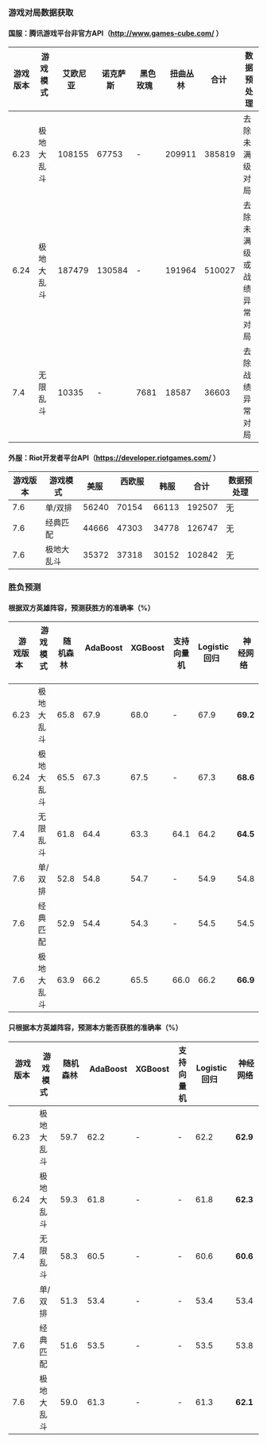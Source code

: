 ### 游戏对局数据获取

#### 国服：腾讯游戏平台非官方API（http://www.games-cube.com/ ）

|  游戏版本  |  游戏模式  |  艾欧尼亚  |  诺克萨斯  |  黑色玫瑰  |  扭曲丛林  |  合计  |  数据预处理  |
| ------- | ------------ | -------- | -------- | -------- | -------- | -------- | ------------------------------ |
| 6.23 | 极地大乱斗 | 108155 | 67753 | - | 209911 | 385819 | 去除未满级对局 |
| 6.24 | 极地大乱斗 | 187479 | 130584 | - | 191964 | 510027 | 去除未满级或战绩异常对局 |
| 7.4 | 无限乱斗 | 10335 | - | 7681 | 18587 | 36603 | 去除战绩异常对局 |

#### 外服：Riot开发者平台API（https://developer.riotgames.com/ ）

|  游戏版本  |  游戏模式  |  美服  |  西欧服  |  韩服  |  合计  |  数据预处理  |
| ------- | ------------ | -------- | -------- | -------- | -------- | ------------------------------ |
| 7.6 | 单/双排 | 56240 | 70154 | 66113 | 192507 | 无 |
| 7.6 | 经典匹配 | 44666 | 47303 | 34778 | 126747 | 无 |
| 7.6 | 极地大乱斗 | 35372 | 37318 | 30152 | 102842 | 无 |

### 胜负预测

#### 根据双方英雄阵容，预测获胜方的准确率（%）

|  游戏版本  |  游戏模式  |  随机森林  |  AdaBoost  |  XGBoost  |  支持向量机  |  Logistic回归  |  神经网络  |
| ------- | ------------ | -------- | -------- | -------- | -------- | -------- | -------- |
| 6.23 | 极地大乱斗 | 65.8 | 67.9 | 68.0 | - | 67.9 | **69.2** |
| 6.24 | 极地大乱斗 | 65.5 | 67.3 | 67.5 | - | 67.3 | **68.6** |
| 7.4 | 无限乱斗 | 61.8 | 64.4 | 63.3 | 64.1 | 64.2 | **64.5** |
| 7.6 | 单/双排 | 52.8 | 54.8 | 54.7 | - | 54.9 | 54.8 |
| 7.6 | 经典匹配 | 52.9 | 54.4 | 54.3 | - | 54.5 | 54.5 |
| 7.6 | 极地大乱斗 | 63.9 | 66.2 | 65.5 | 66.0 | 66.2 | **66.9** |

#### 只根据本方英雄阵容，预测本方能否获胜的准确率（%）				

|  游戏版本  |  游戏模式  |  随机森林  |  AdaBoost  |  XGBoost  |  支持向量机  |  Logistic回归  |  神经网络  |
| ------- | ------------ | -------- | -------- | -------- | -------- | -------- | -------- |
| 6.23 | 极地大乱斗 | 59.7 | 62.2 | - | - | 62.2 | **62.9** |
| 6.24 | 极地大乱斗 | 59.3 | 61.8 | - | - | 61.8 | **62.3** |
| 7.4 | 无限乱斗 | 58.3 | 60.5 | - | - | 60.6 | **60.6** |
| 7.6 | 单/双排 | 51.3 | 53.4 | - | - | 53.4 | 53.4 |
| 7.6 | 经典匹配 | 51.6 | 53.5 | - | - | 53.5 | 53.8 |
| 7.6 | 极地大乱斗 | 59.0 | 61.3 | - | - | 61.3 | **62.1** |
